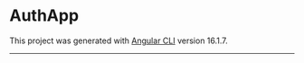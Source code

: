 # AuthApp

This project was generated with [Angular CLI](https://github.com/angular/angular-cli) version 16.1.7.

---

